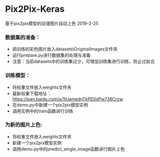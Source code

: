 # Pix2Pix-Keras
基于pix2pix模型的动漫图片自动上色 2019-2-25
### 数据集的准备：
- 把训练的彩色图片放入datasets\OriginalImages文件夹
- 运行prepare.py进行数据集的处理与准备
- 注意：当前datasets中的训练集过少，可增加训练集进行训练，防止过拟合
### 训练模型：
- 将权重文件放入weights文件夹
- 最新权重下载地址：https://pan.baidu.com/s/1IUamednTkPE0qPw736Crzw
- 在demo.py中新建一个pix2pix模型实例
- 调用实例中的train函数进行训练
### 为新的图片上色:
- 将权重文件放入weights文件夹
- 新建一个pix2pix模型实例
- 调用demo.py中的predict_single_image函数进行图片上色

